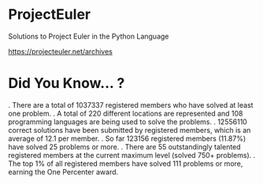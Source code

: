 # ProjectEuler
Solutions to Project Euler in the Python Language

https://projecteuler.net/archives


# Did You Know... ?
. There are a total of 1037337 registered members who have solved at least one problem.
. A total of 220 different locations are represented and 108 programming languages are being used to solve the problems.
. 12556110 correct solutions have been submitted by registered members, which is an average of 12.1 per member.
. So far 123156 registered members (11.87%) have solved 25 problems or more.
. There are 55 outstandingly talented registered members at the current maximum level (solved 750+ problems).
. The top 1% of all registered members have solved 111 problems or more, earning the One Percenter award.
